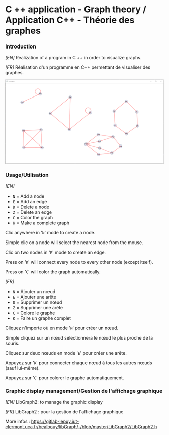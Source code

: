 # C ++ application - Graph theory / Application C++ - Théorie des graphes

### Introduction

_[EN]_ Realization of a program in C ++ in order to visualize graphs.

_[FR]_ Réalisation d'un programme en C++ permettant de visualiser des graphes.

![](Screenshot1.png)

### Usage/Utilisation

_[EN]_

- `N` = Add a node
- `E` = Add an edge
- `D` = Delete a node
- `Z` = Delete an edge
- `C` = Color the graph
- `K` = Make a complete graph

Clic anywhere in '`N`' mode to create a node.

Simple clic on a node will select the nearest node from the mouse.

Clic on two nodes in '`E`' mode to create an edge.

Press on '`K`' will connect every node to every other node (except itself).

Press on '`C`' will color the graph automatically.

_[FR]_

- `N` = Ajouter un nœud
- `E` = Ajouter une arête
- `D` = Supprimer un nœud
- `Z` = Supprimer une arête
- `C` = Colore le graphe
- `K` = Faire un graphe complet

Cliquez n'importe où en mode '`N`' pour créer un nœud.

Simple cliquez sur un nœud sélectionnera le nœud le plus proche de la souris.

Cliquez sur deux nœuds en mode '`E`' pour créer une arête.

Appuyez sur '`K`' pour connecter chaque nœud à tous les autres nœuds (sauf lui-même).

Appuyez sur '`C`' pour colorer le graphe automatiquement.

### Graphic display management/Gestion de l'affichage graphique

_[EN]_ LibGraph2: to manage the graphic display

_[FR]_ LibGraph2 : pour la gestion de l'affichage graphique

More infos : https://gitlab-lepuy.iut-clermont.uca.fr/bealbouy/libGraph/-/blob/master/LibGraph2/LibGraph2.h

